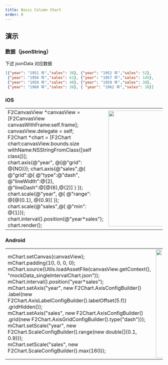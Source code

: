 ```yaml
---
title: Basic Column Chart
order: 0
---
```


## 演示


### 数据（jsonString）
下述 jsonData 对应数据

```json
[{"year": "1951 年","sales": 38}, {"year": "1952 年","sales": 52}, 
 {"year": "1956 年","sales": 61}, {"year": "1957 年","sales": 145}, 
 {"year": "1958 年","sales": 48}, {"year": "1959 年","sales": 38}, 
 {"year": "1960 年","sales": 38}, { "year": "1962 年","sales": 38}]

```


### iOS
<html>
    <table style="margin-left: auto; margin-right: auto;">
        <tr>
             <td width="53%">
            F2CanvasView *canvasView =[F2CanvasView canvasWithFrame:self.frame];<br/>
             canvasView.delegate = self;<br/>
             F2Chart *chart = [F2Chart chart:canvasView.bounds.size withName:NSStringFromClass([self class])];<br/>
             chart.axis(@"year", @{@"grid": @(NO)});
             chart.axis(@"sales",@{
             @"grid":@{
                @"type":@"dash",
                @"lineWidth":@(2),
                @"lineDash":@[@(6),@(2)]
             }
              });<br/>
            chart.scale(@"year", @{ @"range": @[@(0.1), @(0.9)] });<br/>
            chart.scale(@"sales",@{ @"min": @(1)});<br/>
            chart.interval().position(@"year*sales");<br/>
            chart.render();
            </td>
            <td>
             <img src="https://gw.alipayobjects.com/mdn/rms_04a9e5/afts/img/A*PN9kR59onjMAAAAAAAAAAAAAARQnAQ" style="max-height: 100%" width = "346" height = "369" />
            </td>
        </tr>
    </table>
</html>


### Android
<html>
    <table style="margin-left: auto; margin-right: auto;">
        <tr>
             <td width="53%">
             mChart.setCanvas(canvasView); <br/>
             mChart.padding(10, 0, 0, 0);<br/>
             mChart.source(Utils.loadAssetFile(canvasView.getContext(), "mockData_singleIntervalChart.json"));<br/>
             mChart.interval().position("year*sales");<br/>
             mChart.setAxis("year", new F2Chart.AxisConfigBuilder()
                     .label(new F2Chart.AxisLabelConfigBuilder().labelOffset(5.f))
                     .gridHidden());<br/>
             mChart.setAxis("sales", new F2Chart.AxisConfigBuilder()
                     .grid(new F2Chart.AxisGridConfigBuilder().type("dash")));<br/>
             mChart.setScale("year", new F2Chart.ScaleConfigBuilder().range(new double[]{0.1, 0.9}));<br/>
             mChart.setScale("sales", new F2Chart.ScaleConfigBuilder().max(160));<br/>
            </td>
            <td>
             <img src="https://gw.alipayobjects.com/mdn/rms_04a9e5/afts/img/A*zpuaQIjEAm8AAAAAAAAAAAAAARQnAQ" style="max-height: 100%" width = "346" />
            </td>
        </tr>
    </table>
</html>
